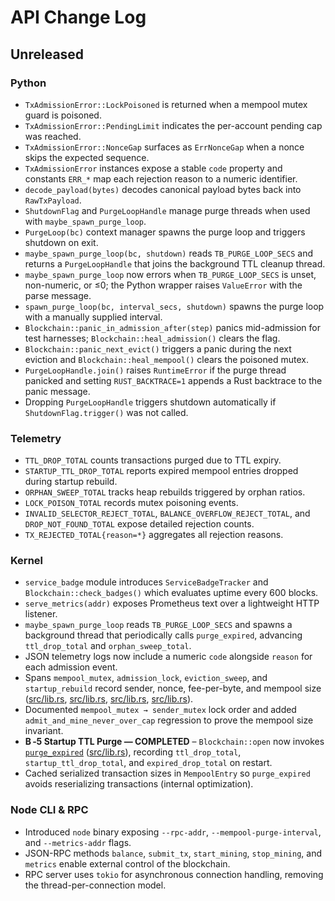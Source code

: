 # API Change Log

## Unreleased

### Python
- `TxAdmissionError::LockPoisoned` is returned when a mempool mutex guard is poisoned.
- `TxAdmissionError::PendingLimit` indicates the per-account pending cap was reached.
- `TxAdmissionError::NonceGap` surfaces as `ErrNonceGap` when a nonce skips the expected sequence.
- `TxAdmissionError` instances expose a stable `code` property and constants
  `ERR_*` map each rejection reason to a numeric identifier.
- `decode_payload(bytes)` decodes canonical payload bytes back into `RawTxPayload`.
- `ShutdownFlag` and `PurgeLoopHandle` manage purge threads when used with
  `maybe_spawn_purge_loop`.
- `PurgeLoop(bc)` context manager spawns the purge loop and triggers
  shutdown on exit.
- `maybe_spawn_purge_loop(bc, shutdown)` reads `TB_PURGE_LOOP_SECS` and returns
  a `PurgeLoopHandle` that joins the background TTL cleanup thread.
- `maybe_spawn_purge_loop` now errors when `TB_PURGE_LOOP_SECS` is unset,
  non-numeric, or ≤0; the Python wrapper raises ``ValueError`` with the parse
  message.
- `spawn_purge_loop(bc, interval_secs, shutdown)` spawns the purge loop with a
  manually supplied interval.
- `Blockchain::panic_in_admission_after(step)` panics mid-admission for test harnesses;
  `Blockchain::heal_admission()` clears the flag.
- `Blockchain::panic_next_evict()` triggers a panic during the next eviction and
  `Blockchain::heal_mempool()` clears the poisoned mutex.
- `PurgeLoopHandle.join()` raises `RuntimeError` if the purge thread panicked
  and setting `RUST_BACKTRACE=1` appends a Rust backtrace to the panic message.
- Dropping `PurgeLoopHandle` triggers shutdown automatically if
  `ShutdownFlag.trigger()` was not called.

### Telemetry
- `TTL_DROP_TOTAL` counts transactions purged due to TTL expiry.
- `STARTUP_TTL_DROP_TOTAL` reports expired mempool entries dropped during
  startup rebuild.
- `ORPHAN_SWEEP_TOTAL` tracks heap rebuilds triggered by orphan ratios.
- `LOCK_POISON_TOTAL` records mutex poisoning events.
- `INVALID_SELECTOR_REJECT_TOTAL`, `BALANCE_OVERFLOW_REJECT_TOTAL`, and
  `DROP_NOT_FOUND_TOTAL` expose detailed rejection counts.
- `TX_REJECTED_TOTAL{reason=*}` aggregates all rejection reasons.

### Kernel
- `service_badge` module introduces `ServiceBadgeTracker` and `Blockchain::check_badges()` which evaluates uptime every 600 blocks.
- `serve_metrics(addr)` exposes Prometheus text over a lightweight HTTP listener.
- `maybe_spawn_purge_loop` reads `TB_PURGE_LOOP_SECS` and spawns a background
  thread that periodically calls `purge_expired`, advancing
  `ttl_drop_total` and `orphan_sweep_total`.
- JSON telemetry logs now include a numeric `code` alongside `reason` for
  each admission event.
- Spans `mempool_mutex`, `admission_lock`, `eviction_sweep`, and
  `startup_rebuild` record sender, nonce, fee-per-byte, and mempool size
  ([src/lib.rs](src/lib.rs#L1067-L1082),
  [src/lib.rs](src/lib.rs#L1536-L1542),
  [src/lib.rs](src/lib.rs#L1622-L1657),
  [src/lib.rs](src/lib.rs#L879-L889)).
- Documented `mempool_mutex → sender_mutex` lock order and added
  `admit_and_mine_never_over_cap` regression to prove the mempool size
  invariant.
- **B ‑5 Startup TTL Purge — COMPLETED** – `Blockchain::open` now invokes [`purge_expired`](src/lib.rs#L1597-L1666)
  ([src/lib.rs](src/lib.rs#L918-L935)), recording
  `ttl_drop_total`, `startup_ttl_drop_total`, and `expired_drop_total` on restart.
- Cached serialized transaction sizes in `MempoolEntry` so `purge_expired`
  avoids reserializing transactions (internal optimization).

### Node CLI & RPC
- Introduced `node` binary exposing `--rpc-addr`, `--mempool-purge-interval`,
  and `--metrics-addr` flags.
- JSON-RPC methods `balance`, `submit_tx`, `start_mining`, `stop_mining`, and
  `metrics` enable external control of the blockchain.
- RPC server uses `tokio` for asynchronous connection handling, removing the thread-per-connection model.
